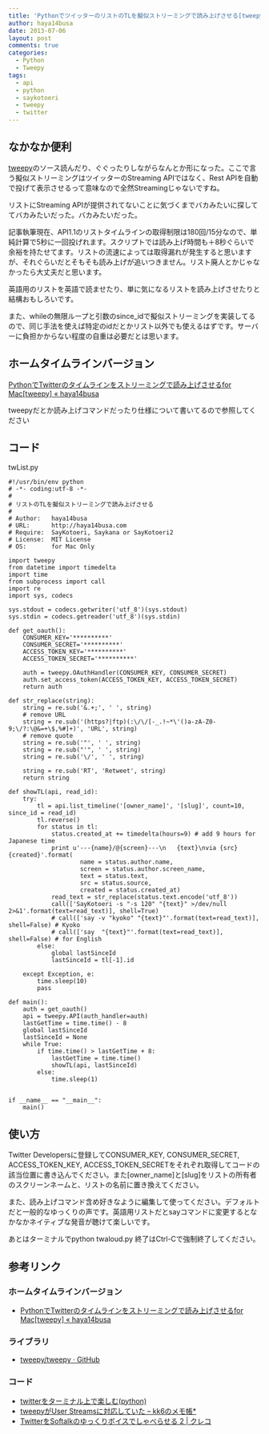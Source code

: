 ```yaml
---
title: 'PythonでツイッターのリストのTLを擬似ストリーミングで読み上げさせる[tweepy]'
author: haya14busa
date: 2013-07-06
layout: post
comments: true
categories:
  - Python
  - Tweepy
tags:
  - api
  - python
  - saykotoeri
  - tweepy
  - twitter
---
```

## なかなか便利

[tweepy][1]のソース読んだり、ぐぐったりしながらなんとか形になった。ここで言う擬似ストリーミングはツイッターのStreaming APIではなく、Rest APIを自動で投げて表示させるって意味なので全然Streamingじゃないですね。

リストにStreaming APIが提供されてないことに気づくまでバカみたいに探しててバカみたいだった。バカみたいだった。

記事執筆現在、API1.1のリストタイムラインの取得制限は180回/15分なので、単純計算で5秒に一回投げれます。スクリプトでは読み上げ時間も＋8秒ぐらいで余裕を持たせてます。リストの流速によっては取得漏れが発生すると思いますが、それぐらいだとそもそも読み上げが追いつきません。リスト廃人とかじゃなかったら大丈夫だと思います。

英語用のリストを英語で読ませたり、単に気になるリストを読み上げさせたりと結構おもしろいです。

また、whileの無限ループと引数のsince_idで擬似ストリーミングを実装してるので、同じ手法を使えば特定のidだとかリスト以外でも使えるはずです。サーバーに負担かからない程度の自重は必要だとは思います。

## ホームタイムラインバージョン

[PythonでTwitterのタイムラインをストリーミングで読み上げさせるfor Mac[tweepy] « haya14busa][2]

tweepyだとか読み上げコマンドだったり仕様について書いてるので参照してください

## コード

twList.py

    #!/usr/bin/env python
    # -*- coding:utf-8 -*-
    #
    # リストのTLを擬似ストリーミングで読み上げさせる
    # 
    # Author:   haya14busa
    # URL:      http://haya14busa.com
    # Require:  SayKotoeri, Saykana or SayKotoeri2
    # License:  MIT License
    # OS:       for Mac Only
    
    import tweepy
    from datetime import timedelta
    import time
    from subprocess import call
    import re
    import sys, codecs
    
    sys.stdout = codecs.getwriter('utf_8')(sys.stdout)
    sys.stdin = codecs.getreader('utf_8')(sys.stdin)
    
    def get_oauth():
        CONSUMER_KEY='**********'
        CONSUMER_SECRET='**********'
        ACCESS_TOKEN_KEY='**********'
        ACCESS_TOKEN_SECRET='**********'
         
        auth = tweepy.OAuthHandler(CONSUMER_KEY, CONSUMER_SECRET)
        auth.set_access_token(ACCESS_TOKEN_KEY, ACCESS_TOKEN_SECRET)
        return auth
    
    def str_replace(string):
        string = re.sub('&.+;', ' ', string)
        # remove URL
        string = re.sub('(https?|ftp)(:\/\/[-_.!~*\'()a-zA-Z0-9;\/?:\@&=+\$,%#]+)', 'URL', string)
        # remove quote
        string = re.sub('"', ' ', string)
        string = re.sub("'", ' ', string)
        string = re.sub('\/', ' ', string)
    
        string = re.sub('RT', 'Retweet', string)
        return string
      
    def showTL(api, read_id):
        try:
            tl = api.list_timeline('[owner_name]', '[slug]', count=10, since_id = read_id)
            tl.reverse()
            for status in tl:
                status.created_at += timedelta(hours=9) # add 9 hours for Japanese time
                print u'---{name}/@{screen}---\n   {text}\nvia {src} {created}'.format(
                        name = status.author.name,
                        screen = status.author.screen_name,
                        text = status.text,
                        src = status.source,
                        created = status.created_at)
                read_text = str_replace(status.text.encode('utf_8'))
                call(['SayKotoeri -s "-s 120" "{text}" >/dev/null 2>&1'.format(text=read_text)], shell=True)
                # call(['say -v "kyoko" "{text}"'.format(text=read_text)], shell=False) # Kyoko
                # call(['say  "{text}"'.format(text=read_text)], shell=False) # for English
            else:
                global lastSinceId
                lastSinceId = tl[-1].id
                
        except Exception, e:
            time.sleep(10)
            pass
    
    def main():
        auth = get_oauth()
        api = tweepy.API(auth_handler=auth)
        lastGetTime = time.time() - 8
        global lastSinceId
        lastSinceId = None
        while True:
            if time.time() > lastGetTime + 8:
                lastGetTime = time.time()
                showTL(api, lastSinceId)
            else:
                time.sleep(1)
    
     
    if __name__ == "__main__":
        main()
    

## 使い方

Twitter Developersに登録してCONSUMER\_KEY, CONSUMER\_SECRET, ACCESS\_TOKEN\_KEY, ACCESS\_TOKEN\_SECRETをそれぞれ取得してコードの該当位置に書き込んでください。また[owner_name]と[slug]をリストの所有者のスクリーンネームと、リストの名前に置き換えてください。

また、読み上げコマンド含め好きなように編集して使ってください。デフォルトだと一般的なゆっくりの声です。英語用リストだとsayコマンドに変更するとなかなかネイティブな発音が聴けて楽しいです。

あとはターミナルでpython twaloud.py 終了はCtrl-Cで強制終了してください。

## 参考リンク

### ホームタイムラインバージョン

*   [PythonでTwitterのタイムラインをストリーミングで読み上げさせるfor Mac[tweepy] « haya14busa][2]

### ライブラリ

*   [tweepy/tweepy · GitHub][3]

### コード

*   [twitterをターミナル上で楽しむ(python)][4]
*   [tweepyがUser Streamsに対応していた &#8211; kk6のメモ帳*][5]
*   [TwitterをSoftalkのゆっくりボイスでしゃべらせる 2 | クレコ][6]

 [1]: (https://github.com/tweepy/tweepy)
 [2]: http://haya14busa.com/tweepy-read-aloud-tl/
 [3]: https://github.com/tweepy/tweepy
 [4]: http://www.nari64.com/?p=200
 [5]: http://kk6.hateblo.jp/entry/20110817/1313564125
 [6]: http://creco.net/2009/07/17/softalk_twitter_to_bring_out_slowly_in_a_voice_of/
